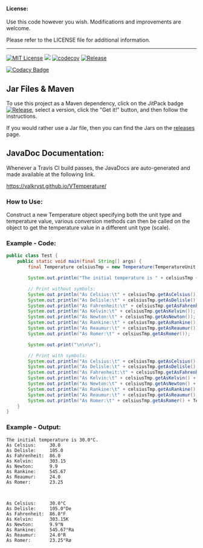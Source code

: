 #### License: 

Use this code however you wish. Modifications and improvements are welcome.

Please refer to the LICENSE file for additional information.

---

[![MIT License](https://img.shields.io/badge/license-MIT_License-green.svg)](https://github.com/Valkryst/VTemperature/blob/master/LICENSE) ![](https://travis-ci.org/Valkryst/VTemperature.svg?branch=master) [![codecov](https://codecov.io/gh/Valkryst/VTemperature/branch/master/graph/badge.svg)](https://codecov.io/gh/Valkryst/VTemperature) [![Release](https://jitpack.io/v/Valkryst/VTemperature.svg)](https://jitpack.io/#Valkryst/VTemperature)

[![Codacy Badge](https://api.codacy.com/project/badge/Grade/05cf85a48bc442838a4bc900e23c6c24)](https://www.codacy.com/app/Valkryst/VTemperature?utm_source=github.com&amp;utm_medium=referral&amp;utm_content=Valkryst/VTemperature&amp;utm_campaign=Badge_Grade)

## Jar Files & Maven

To use this project as a Maven dependency, click on the JitPack badge [![Release](https://jitpack.io/v/Valkryst/VTemperature.svg)](https://jitpack.io/#Valkryst/VTemperature), select a version, click the "Get it!" button, and then follow the instructions.

If you would rather use a Jar file, then you can find the Jars on the [releases](https://github.com/Valkryst/VTemperature/releases) page.

## JavaDoc Documentation:

Whenever a Travis CI build passes, the JavaDocs are auto-generated and made available at the following link.

https://valkryst.github.io/VTemperature/

### How to Use:

Construct a new Temperature object specifying both the unit type and temperature value, various conversion
methods can then be called on the object to get the temperature value in a different unit type (scale).

### Example - Code:

```Java
public class Test {
    public static void main(final String[] args) {
        final Temperature celsiusTmp = new Temperature(TemperatureUnit.CELSIUS, 30);

        System.out.println("The initial temperature is " + celsiusTmp + ".");

        // Print without symbols:
        System.out.println("As Celsius:\t" + celsiusTmp.getAsCelsius());
        System.out.println("As Delisle:\t" + celsiusTmp.getAsDelisle());
        System.out.println("As Fahrenheit:\t" + celsiusTmp.getAsFahrenheit());
        System.out.println("As Kelvin:\t" + celsiusTmp.getAsKelvin());
        System.out.println("As Newton:\t" + celsiusTmp.getAsNewton());
        System.out.println("As Rankine:\t" + celsiusTmp.getAsRankine());
        System.out.println("As Reaumur:\t" + celsiusTmp.getAsReaumur());
        System.out.println("As Romer:\t" + celsiusTmp.getAsRomer());

        System.out.print("\n\n\n");

        // Print with symbols:
        System.out.println("As Celsius:\t" + celsiusTmp.getAsCelsius() + TemperatureUnit.getSymbol(TemperatureUnit.CELSIUS));
        System.out.println("As Delisle:\t" + celsiusTmp.getAsDelisle() + TemperatureUnit.getSymbol(TemperatureUnit.DELISLE));
        System.out.println("As Fahrenheit:\t" + celsiusTmp.getAsFahrenheit() + TemperatureUnit.getSymbol(TemperatureUnit.FAHRENHEIT));
        System.out.println("As Kelvin:\t" + celsiusTmp.getAsKelvin() + TemperatureUnit.getSymbol(TemperatureUnit.KELVIN));
        System.out.println("As Newton:\t" + celsiusTmp.getAsNewton() + TemperatureUnit.getSymbol(TemperatureUnit.NEWTON));
        System.out.println("As Rankine:\t" + celsiusTmp.getAsRankine() + TemperatureUnit.getSymbol(TemperatureUnit.RANKINE));
        System.out.println("As Reaumur:\t" + celsiusTmp.getAsReaumur() + TemperatureUnit.getSymbol(TemperatureUnit.REAUMUR));
        System.out.println("As Romer:\t" + celsiusTmp.getAsRomer() + TemperatureUnit.getSymbol(TemperatureUnit.ROMER));
    }
}
```

### Example - Output:

    The initial temperature is 30.0°C.
    As Celsius:	    30.0
    As Delisle:	    105.0
    As Fahrenheit:  86.0
    As Kelvin:      303.15
    As Newton:	    9.9
    As Rankine:	    545.67
    As Reaumur:	    24.0
    As Romer:	    23.25
    
    
    
    As Celsius:	    30.0°C
    As Delisle:	    105.0°De
    As Fahrenheit:	86.0°F
    As Kelvin:	    303.15K
    As Newton:	    9.9°N
    As Rankine:	    545.67°Ra
    As Reaumur:	    24.0°R
    As Romer:	    23.25°Rø
